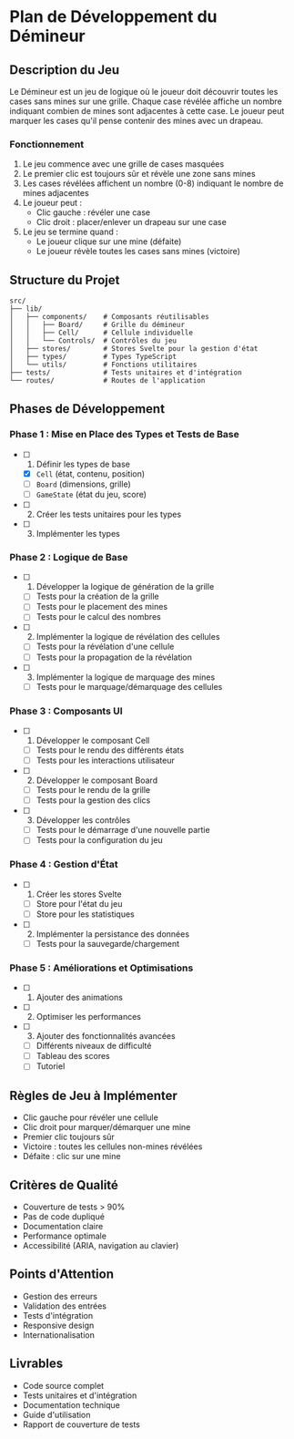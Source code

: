 # Plan de Développement du Démineur

## Description du Jeu
Le Démineur est un jeu de logique où le joueur doit découvrir toutes les cases sans mines sur une grille. Chaque case révélée affiche un nombre indiquant combien de mines sont adjacentes à cette case. Le joueur peut marquer les cases qu'il pense contenir des mines avec un drapeau.

### Fonctionnement
1. Le jeu commence avec une grille de cases masquées
2. Le premier clic est toujours sûr et révèle une zone sans mines
3. Les cases révélées affichent un nombre (0-8) indiquant le nombre de mines adjacentes
4. Le joueur peut :
   - Clic gauche : révéler une case
   - Clic droit : placer/enlever un drapeau sur une case
5. Le jeu se termine quand :
   - Le joueur clique sur une mine (défaite)
   - Le joueur révèle toutes les cases sans mines (victoire)

## Structure du Projet
```
src/
├── lib/
│   ├── components/    # Composants réutilisables
│   │   ├── Board/     # Grille du démineur
│   │   ├── Cell/      # Cellule individuelle
│   │   └── Controls/  # Contrôles du jeu
│   ├── stores/        # Stores Svelte pour la gestion d'état
│   ├── types/         # Types TypeScript
│   └── utils/         # Fonctions utilitaires
├── tests/             # Tests unitaires et d'intégration
└── routes/            # Routes de l'application
```

## Phases de Développement

### Phase 1 : Mise en Place des Types et Tests de Base
- [ ] 1. Définir les types de base
  - [x] `Cell` (état, contenu, position)
  - [ ] `Board` (dimensions, grille)
  - [ ] `GameState` (état du jeu, score)
- [ ] 2. Créer les tests unitaires pour les types
- [ ] 3. Implémenter les types

### Phase 2 : Logique de Base
- [ ] 1. Développer la logique de génération de la grille
  - [ ] Tests pour la création de la grille
  - [ ] Tests pour le placement des mines
  - [ ] Tests pour le calcul des nombres
- [ ] 2. Implémenter la logique de révélation des cellules
  - [ ] Tests pour la révélation d'une cellule
  - [ ] Tests pour la propagation de la révélation
- [ ] 3. Implémenter la logique de marquage des mines
  - [ ] Tests pour le marquage/démarquage des cellules

### Phase 3 : Composants UI
- [ ] 1. Développer le composant Cell
  - [ ] Tests pour le rendu des différents états
  - [ ] Tests pour les interactions utilisateur
- [ ] 2. Développer le composant Board
  - [ ] Tests pour le rendu de la grille
  - [ ] Tests pour la gestion des clics
- [ ] 3. Développer les contrôles
  - [ ] Tests pour le démarrage d'une nouvelle partie
  - [ ] Tests pour la configuration du jeu

### Phase 4 : Gestion d'État
- [ ] 1. Créer les stores Svelte
  - [ ] Store pour l'état du jeu
  - [ ] Store pour les statistiques
- [ ] 2. Implémenter la persistance des données
  - [ ] Tests pour la sauvegarde/chargement

### Phase 5 : Améliorations et Optimisations
- [ ] 1. Ajouter des animations
- [ ] 2. Optimiser les performances
- [ ] 3. Ajouter des fonctionnalités avancées
  - [ ] Différents niveaux de difficulté
  - [ ] Tableau des scores
  - [ ] Tutoriel

## Règles de Jeu à Implémenter
- Clic gauche pour révéler une cellule
- Clic droit pour marquer/démarquer une mine
- Premier clic toujours sûr
- Victoire : toutes les cellules non-mines révélées
- Défaite : clic sur une mine

## Critères de Qualité
- Couverture de tests > 90%
- Pas de code dupliqué
- Documentation claire
- Performance optimale
- Accessibilité (ARIA, navigation au clavier)

## Points d'Attention
- Gestion des erreurs
- Validation des entrées
- Tests d'intégration
- Responsive design
- Internationalisation

## Livrables
- Code source complet
- Tests unitaires et d'intégration
- Documentation technique
- Guide d'utilisation
- Rapport de couverture de tests 